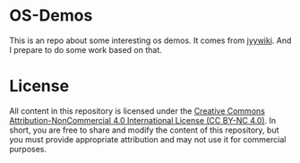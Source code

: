 # OS-Demos

This is an repo about some interesting os demos. It comes from [jyywiki](https://jyywiki.cn/). And I prepare to do some work based on that.

# License

All content in this repository is licensed under the [Creative Commons Attribution-NonCommercial 4.0 International License (CC BY-NC 4.0)](https://creativecommons.org/licenses/by-nc/4.0/deed.en). In short, you are free to share and modify the content of this repository, but you must provide appropriate attribution and may not use it for commercial purposes.
